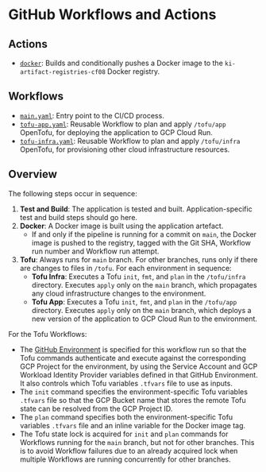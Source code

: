 # GitHub Workflows and Actions

## Actions

- [`docker`](./actions/docker/action.yaml): Builds and conditionally pushes a Docker image to the `ki-artifact-registries-cf08` Docker registry.

## Workflows

- [`main.yaml`](./workflows/main.yaml): Entry point to the CI/CD process.
- [`tofu-app.yaml`](./workflows/tofu-app.yaml): Reusable Workflow to plan and apply `/tofu/app` OpenTofu, for deploying the application to GCP Cloud Run.
- [`tofu-infra.yaml`](./workflows/tofu-infra.yaml): Reusable Workflow to plan and apply `/tofu/infra` OpenTofu, for provisioning other cloud infrastructure resources.

## Overview

The following steps occur in sequence:

1. **Test and Build**: The application is tested and built. Application-specific test and build steps should go here.
2. **Docker**: A Docker image is built using the application artefact.
    - If and only if the pipeline is running for a commit on `main`, the Docker image is pushed to the registry, tagged with the Git SHA, Workflow run number and Workflow run attempt.
3. **Tofu**: Always runs for `main` branch. For other branches, runs only if there are changes to files in `/tofu`. For each environment in sequence:
    - **Tofu Infra**: Executes a Tofu `init`, `fmt`, and `plan` in the `/tofu/infra` directory. Executes `apply` only on the `main` branch, which propagates any cloud infrastructure changes to the environment.
    - **Tofu App**: Executes a Tofu `init`, `fmt`, and `plan` in the `/tofu/app` directory. Executes `apply` only on the `main` branch, which deploys a new version of the application to GCP Cloud Run to the environment.

For the Tofu Workflows:

- The [GitHub Environment](https://docs.github.com/en/actions/managing-workflow-runs-and-deployments/managing-deployments/managing-environments-for-deployment) is specified for this workflow run so that the Tofu commands authenticate and execute against the corresponding GCP Project for the environment, by using the Service Account and GCP Workload Identity Provider variables defined in that GitHub Environment. It also controls which Tofu variables `.tfvars` file to use as inputs.
- The `init` command specifies the environment-specific Tofu variables `.tfvars` file so that the GCP Bucket name that stores the remote Tofu state can be resolved from the GCP Project ID.
- The `plan` command specifies both the environment-specific Tofu variables `.tfvars` file and an inline variable for the Docker image tag.
- The Tofu state lock is acquired for `init` and `plan` commands for Workflows running for the `main` branch, but not for other branches. This is to avoid Workflow failures due to an already acquired lock when multiple Workflows are running concurrently for other branches.

